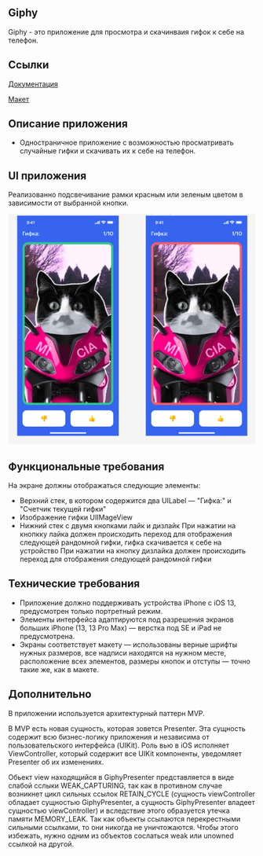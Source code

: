 ## **Giphy**

Giphy - это приложение для просмотра и скачинваия гифок к себе на телефон.

## **Ссылки**

[Документация](https://developers.giphy.com/explorer/?)

[Макет](https://www.figma.com/file/CFVmaTZ621FgTJHsr20sCG/Giphy-Quiz-(YP)?node-id=0%3A1&t=AyyunAewwqNoVniU-1)

## **Описание приложения**

-  Одностраничное приложение с возможностью просматривать случайные гифки и скачивать их к себе на телефон. 

## **UI приложения**

Реализованно подсвечивание рамки красным или зеленым цветом в зависимости от выбранной кнопки.

![highlightImageBorder](https://github.com/DzhamiRakhmetov/Giphy/blob/main/highlightImageBorder.png)

## **Функциональные требования**

На экране должны отображаться следующие элементы: 
- Верхний стек, в котором содержится два UILabel — "Гифка:" и "Счетчик текущей гифки"
- Изображение гифки UIIMageView
- Нижний стек c двумя кнопками лайк и дизлайк
При нажатии на кнопкку лайка должен происходить переход для отображения следующей рандомной гифки, гифка скачивается к себе на устройство
При нажатии на кнопку дизлайка должен происходить переход для отображения следующей рандомной гифки

## **Технические требования**

- Приложение должно поддерживать устройства iPhone с iOS 13, предусмотрен только портретный режим.
- Элементы интерфейса адаптируются под разрешения экранов больших iPhone (13, 13 Pro Max) — верстка под SE и iPad не предусмотрена.
- Экраны соответствует макету — использованы верные шрифты нужных размеров, все надписи находятся на нужном месте, расположение всех элементов, размеры кнопок и отступы — точно такие же, как в макете.

## **Дополнительно**

В приложении используется архитектурный паттерн MVP.

В MVP есть новая сущность, которая зовется Presenter. Эта сущность содержит всю бизнес-логику приложения и независима от пользовательского интерфейса (UIKit). Роль вью в iOS исполняет ViewController, который содержит все UIKit компоненты, уведомляет Presenter об их изменениях.

Обьект view находящийся в GiphyPresenter представляется в виде слабой сслыки WEAK_CAPTURING, так как в противном случае возникнет цикл сильных ссылок RETAIN_CYCLE (сущность viewController обладает сущностью GiphyPresenter, а сущность GiphyPresenter владеет сущностью viewController) и вследствие этого образуется утечка памяти MEMORY_LEAK. Так как объекты ссылаются перекрестными сильными ссылками, то они никогда не уничтожаются. Чтобы этого избежать, нужно одним из объектов сослаться weak или unowned ссылкой на другой.


   

